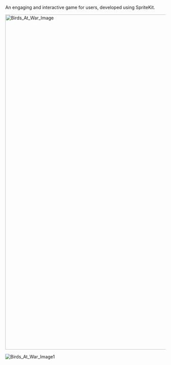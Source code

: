 An engaging and interactive game for users, developed using SpriteKit.

<img width="1050" alt="Birds_At_War_Image" src="https://github.com/user-attachments/assets/8f77cbad-c41a-4994-a7e2-11d8bd97d6ed">

![Birds_At_War_Image1](https://github.com/user-attachments/assets/ba39232c-72c8-4044-92d6-7ab5f4894aa4)


